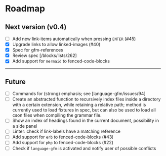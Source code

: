 # Roadmap

## Next version (v0.4)

- [ ] Add new link-items automatically when pressing `ENTER` (#45)
- [x] Upgrade links to allow linked-images (#40)
- [x] Spec for gfm-references
- [x] Review spec [/blocks/lists/262]
- [x] Add support for `mermaid` to fenced-code-blocks

---

## Future

- [ ] Commands for (strong) emphasis; see [language-gfm/issues/94]
- [ ] Create an abstracted function to recursively index files inside a directory with a certain extension, while retaining a relative path; method is currently used to load fixtures in spec, but can also be used to load all cson files when compiling the grammar file.
- [ ] Show an index of headings found in the current document, possibility in a side panel
- [ ] Linter: check if link-labels have a matching reference
- [ ] Add support for `erb` to fenced-code-blocks (#43)
- [ ] Add support for `php` to fenced-code-blocks (#22)
- [ ] Check if `language-gfm` is activated and notify user of possible conflicts
